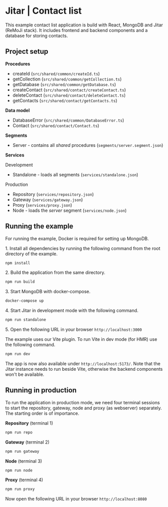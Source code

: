
# Jitar | Contact list

This example contact list application is build with React, MongoDB and Jitar (ReMoJi stack).
It includes frontend and backend components and a database for storing contacts.

## Project setup

**Procedures**

* createId (`src/shared/common/createId.ts`)
* getCollection (`src/shared/common/getCollection.ts`)
* getDatabase (`src/shared/common/getDatabase.ts`)
* createContact (`src/shared/contact/createContact.ts`)
* deleteContact (`src/shared/contact/deleteContact.ts`)
* getContacts (`src/shared/contact/getContacts.ts`)

**Data model**

* DatabaseError (`src/shared/common/DatabaseError.ts`)
* Contact (`src/shared/contact/Contact.ts`)

**Segments**

* Server - contains all *shared* procedures (`segments/server.segment.json`)

**Services**

Development

* Standalone - loads all segments (`services/standalone.json`)

Production

* Repository (`services/repository.json`)
* Gateway (`services/gateway.json`)
* Proxy (`services/proxy.json`)
* Node - loads the *server* segment (`services/node.json`)

## Running the example

For running the example, Docker is required for setting up MongoDB.

1\. Install all dependencies by running the following command from the root directory of the example.

```bash
npm install
```

2\. Build the application from the same directory.

```bash  
npm run build
```

3\. Start MongoDB with docker-compose.

```bash
docker-compose up
```

4\. Start Jitar in development mode with the following command.

```bash
npm run standalone
```

5\. Open the following URL in your browser `http://localhost:3000`

The example uses our Vite plugin. To run Vite in dev mode (for HMR) use the following command.

```bash
npm run dev
```

The app is now also available under `http://localhost:5173/`.
Note that the Jitar instance needs to run beside Vite, otherwise the backend components won't be available.

## Running in production

To run the application in production mode, we need four terminal sessions to start the repository, gateway, node and proxy (as webserver) separately. The starting order is of importance.

**Repository** (terminal 1)

```bash
npm run repo
```

**Gateway** (terminal 2)

```bash
npm run gateway
```

**Node** (terminal 3)

```bash
npm run node
```

**Proxy** (terminal 4)

```bash
npm run proxy
```

Now open the following URL in your browser `http://localhost:8080`
